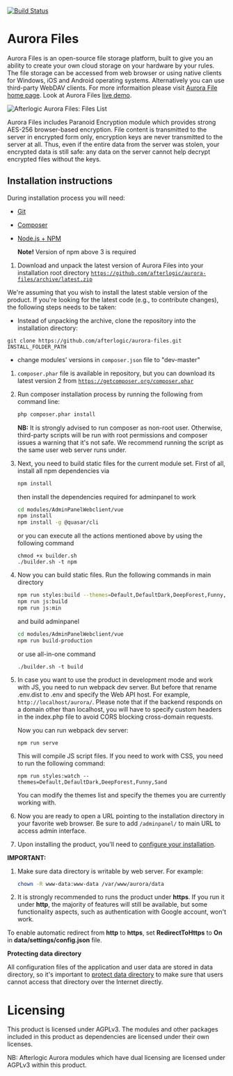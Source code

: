 [![Build Status](https://travis-ci.org/afterlogic/aurora-files.svg?branch=master)](https://travis-ci.org/afterlogic/aurora-files)

# Aurora Files

Aurora Files is an open-source file storage platform, built to give you an ability to create your own cloud storage on your hardware by your rules. The file storage can be accessed from web browser or using native clients for Windows, iOS and Android operating systems. Alternatively you can use third-party WebDAV clients. For more informaition please visit [Aurora File home page](https://afterlogic.org/aurora-files).
Look at Aurora Files [live demo](https://aurora-files.afterlogic.com/).

![Afterlogic Aurora Files: Files List](https://afterlogic.org/images/products/aurora-files/aurora-files-folder-list.png)

Aurora Files includes Paranoid Encryption module which provides strong AES-256 browser-based encryption. File content is transmitted to the server in encrypted form only, encryption keys are never transmitted to the server at all. Thus, even if the entire data from the server was stolen, your encrypted data is still safe: any data on the server cannot help decrypt encrypted files without the keys.

## Installation instructions

During installation process you will need:
* [Git](https://git-scm.com/downloads)
* [Composer](https://getcomposer.org/download/)
* [Node.js + NPM](https://nodejs.org/en/)
    
    **Note!** Version of npm above 3 is required

1. Download and unpack the latest version of Aurora Files into your installation root directory
[`https://github.com/afterlogic/aurora-files/archive/latest.zip`](https://github.com/afterlogic/aurora-files/archive/latest.zip)

We're assuming that you wish to install the latest stable version of the product. If you're looking for the latest code (e.g., to contribute changes), the following steps needs to be taken:

- Instead of unpacking the archive, clone the repository into the installation directory:
```
git clone https://github.com/afterlogic/aurora-files.git INSTALL_FOLDER_PATH
```
- change modules' versions in `composer.json` file to "dev-master"

1. `composer.phar` file is available in repository, but you can download its latest version 2 from [`https://getcomposer.org/composer.phar`](https://getcomposer.org/composer.phar)

2. Run composer installation process by running the following from command line:
    ```bash
    php composer.phar install
    ```

    **NB:** It is strongly advised to run composer as non-root user. Otherwise, third-party scripts will be run with root permissions and composer issues a warning that it's not safe. We recommend running the script as the same user web server runs under.

3. Next, you need to build static files for the current module set.
      First of all, install all npm dependencies via
      ```bash
      npm install
      ```
      then install the dependencies required for adminpanel to work 
      ```bash
      cd modules/AdminPanelWebclient/vue
      npm install
      npm install -g @quasar/cli
      ```
	  or you can execute all the actions mentioned above by using the following command
	  ```
	  chmod +x builder.sh
	  ./builder.sh -t npm
	  ```

4. Now you can build static files. Run the following commands in main directory
      ```bash
	  npm run styles:build --themes=Default,DefaultDark,DeepForest,Funny,Sand
      npm run js:build
	  npm run js:min
      ```
      and build adminpanel 
      ```bash
      cd modules/AdminPanelWebclient/vue
      npm run build-production
      ```
	  or use all-in-one command
	  ```
	  ./builder.sh -t build
	  ```
5. In case you want to use the product in development mode and work with JS, you need to run webpack dev server. But before that rename .env.dist to .env and specify the Web API host. For example, `http://localhost/aurora/`.
Please note that if the backend responds on a domain other than localhost, you will have to specify custom headers in the index.php file to avoid CORS blocking cross-domain requests.

    Now you can run webpack dev server:
    ```
    npm run serve
    ```

    This will compile JS script files. If you need to work with CSS, you need to run the following command:
    ```
    npm run styles:watch --themes=Default,DefaultDark,DeepForest,Funny,Sand
    ```

    You can modify the themes list and specify the themes you are currently working with.
    
6. Now you are ready to open a URL pointing to the installation directory in your favorite web browser. Be sure to add `/adminpanel/` to main URL to access admin interface.

7. Upon installing the product, you'll need to [configure your installation](https://afterlogic.com/docs/aurora-files/configuration).


**IMPORTANT:**

1. Make sure data directory is writable by web server. For example:
    ```bash
    chown -R www-data:www-data /var/www/aurora/data
    ```

2. It is strongly recommended to runs the product under **https**. If you run it under **http**, the majority of features will still be available, but some functionality aspects, such as authentication with Google account, won't work.

To enable automatic redirect from **http** to **https**, set **RedirectToHttps** to **On** in **data/settings/config.json** file.

**Protecting data directory**

All configuration files of the application and user data are stored in data directory, so it's important to [protect data directory](https://afterlogic.com/docs/aurora-files/security/protecting-data-directory) to make sure that users cannot access that directory over the Internet directly. 

# Licensing
This product is licensed under AGPLv3. The modules and other packages included in this product as dependencies are licensed under their own licenses.

NB: Afterlogic Aurora modules which have dual licensing are licensed under AGPLv3 within this product.
